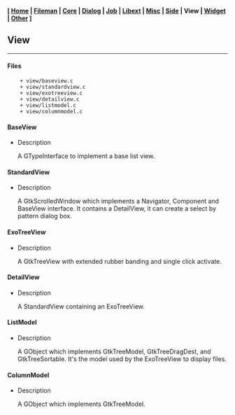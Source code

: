 <link href="../style.css" rel="stylesheet"></link>

**[ [Home](../index.html) | [Fileman](00-fileman.html) | [Core](01-core.html) | [Dialog](02-dialog.html) | [Job](03-job.html) | [Libext](04-libext.html) | [Misc](05-misc.html) | [Side](06-side.html) | View | [Widget](08-widget.html) | [Other](99-other.html) ]**

## View

---

#### Files

```
    + view/baseview.c
    + view/standardview.c
    + view/exotreeview.c
    + view/detailview.c
    + view/listmodel.c
    + view/columnmodel.c
```


#### BaseView

* Description

    A GTypeInterface to implement a base list view.


#### StandardView

* Description

    A GtkScrolledWindow which implements a Navigator, Component
    and BaseView interface. It contains a DetailView, it can create
    a select by pattern dialog box.


#### ExoTreeView

* Description

    A GtkTreeView with extended rubber banding and single click activate.


#### DetailView

* Description

    A StandardView containing an ExoTreeView.


#### ListModel

* Description

    A GObject which implements GtkTreeModel, GtkTreeDragDest,
    and GtkTreeSortable. It's the model used by the ExoTreeView
    to display files.


#### ColumnModel

* Description

    A GObject which implements GtkTreeModel.

<br>
<br>
<br>


